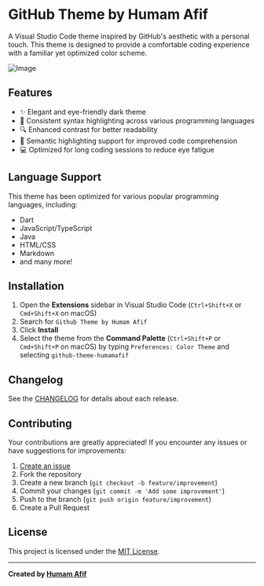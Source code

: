 # GitHub Theme by Humam Afif

A Visual Studio Code theme inspired by GitHub's aesthetic with a personal touch. This theme is designed to provide a comfortable coding experience with a familiar yet optimized color scheme.

![Image](https://github.com/user-attachments/assets/f8ebdbd6-955b-4a2b-bd45-452ea4f08a66)

## Features

- ✨ Elegant and eye-friendly dark theme
- 🎨 Consistent syntax highlighting across various programming languages
- 🔍 Enhanced contrast for better readability
- 🧠 Semantic highlighting support for improved code comprehension
- 💻 Optimized for long coding sessions to reduce eye fatigue

## Language Support

This theme has been optimized for various popular programming languages, including:

- Dart
- JavaScript/TypeScript
- Java
- HTML/CSS
- Markdown
- and many more!

## Installation

1. Open the **Extensions** sidebar in Visual Studio Code (`Ctrl+Shift+X` or `Cmd+Shift+X` on macOS)
2. Search for `Github Theme by Humam Afif`
3. Click **Install**
4. Select the theme from the **Command Palette** (`Ctrl+Shift+P` or `Cmd+Shift+P` on macOS) by typing `Preferences: Color Theme` and selecting `github-theme-humamafif`


## Changelog

See the [CHANGELOG](CHANGELOG.md) for details about each release.

## Contributing

Your contributions are greatly appreciated! If you encounter any issues or have suggestions for improvements:

1. [Create an issue](https://github.com/humamafif/my-github-theme/issues/new)
2. Fork the repository
3. Create a new branch (`git checkout -b feature/improvement`)
4. Commit your changes (`git commit -m 'Add some improvement'`)
5. Push to the branch (`git push origin feature/improvement`)
6. Create a Pull Request

## License

This project is licensed under the [MIT License](LICENSE).

---

**Created by [Humam Afif](https://github.com/humamafif)**
